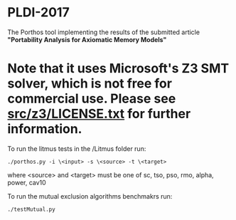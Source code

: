 # PLDI-2017
The Porthos tool implementing the results of the submitted article **"Portability Analysis for Axiomatic Memory Models"**

Note that it uses Microsoft's Z3 SMT solver, which is not free for commercial use.
Please see [src/z3/LICENSE.txt](src/z3/LICENSE.txt) for further information.
========

To run the litmus tests in the /Litmus folder run: 

```./porthos.py -i \<input> -s \<source> -t \<target>```

where \<source> and \<target> must be one of sc, tso, pso, rmo, alpha, power, cav10

To run the mutual exclusion algorithms benchmakrs run:

```./testMutual.py```
